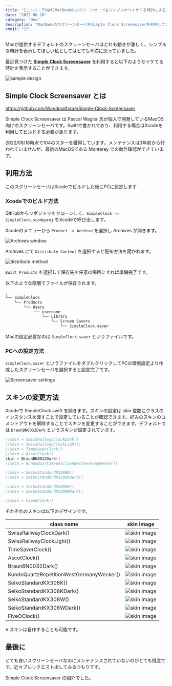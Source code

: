 ```yaml
---
title: "[エンジニア向け]MacBookのスクリーンセーバをシンプルかつイケてる時計にする方法"
date: "2022-06-18"
category: "Dev"
description: "MacBookのスクリーンセーバをSimple Clock Screensaverを利用してカッコよくします。このスクリーンセーバは会社が管理する貸与PCでも設定可能です。"
emoji: "🕒"
---
```


Macが提供するデフォルトのスクリーンセーバはどれも動きが激しく、シンプルな時計を表示してほしい私としてはとても不満に思っていました。

最近見つけた **[Simple Clock Screensaver](https://github.com/Wandmalfarbe/Simple-Clock-Screensaver)** を利用すると以下のようなイケてる時計を表示することができます。

![sample design](./sample-design.png)

## Simple Clock Screensaver とは

https://github.com/Wandmalfarbe/Simple-Clock-Screensaver

Simple Clock Screensaver は Pascal Wagler 氏が個人で開発しているMacOS向けのスクリーンセーバです。Swiftで書かれており、利用する場合はXcodeを利用してビルドする必要があります。

2022/06/18時点で104のスターを獲得しています。メンテナンスは3年前から行われていませんが、最新のMacOSである Monterey での動作確認ができています。

## 利用方法
このスクリーンセーバはXcodeでビルドした後にPCに設定します

### Xcodeでのビルド方法
GitHubからリポジトリをクローンして、`SimpleClock -> SimpleClock.scodeproj` をXcodeで呼び出します。

Xcodeのメニューから `Product -> Archive` を選択し Archives が開きます。

![Archives window](./archives-window.png)

Archives にて `Distribute Content` を選択すると配布方法を聞かれます。

![distribute method](./archives-select-method.png)

`Built Products` を選択して保存先を任意の場所にすれば準備完了です。

以下のような階層でファイルが保存されます。

```bash
.
└── SimpleClock
    └── Products
        └── Users
            └── username
                └── Library
                    └── Screen Savers
                        └── SimpleClock.saver
```

Macの設定必要なのは `SimpleClock.saver` というファイルです。

### PCへの設定方法

`SimpleClock.saver` というファイルをダブルクリックしてPCの環境設定より作成したスクリーンセーバを選択すると設定完了です。

![Screensaver settings](./screensaver-settings.png)

## スキンの変更方法

Xcodeで SimpleClock.swift を開きます。スキンの設定は skin 変数にクラスのインスタンスを渡すことで設定していることが確認できます。好みのスキンのコメントアウトを解除することでスキンを変更することができます。デフォルトでは `BraunBN0032Dark` というスキンが設定されています。

```swift
//skin = SwissRailwayClockDark()
//skin = SwissRailwayClockLight()
//skin = TimeSaverClock()
//skin = AscotClock()
skin = BraunBN0032Dark()
//skin = KundoQuartzRepetitionWestGermanyWecker()

//skin = SeikoStandardKX308K()
//skin = SeikoStandardKX308KDark()

//skin = SeikoStandardKX308W()
//skin = SeikoStandardKX308WDark()

//skin = FiveOClock()
```

それぞれのスキンは以下のデザインです。

| class name                               | skin image                                                         |
| ---------------------------------------- | ------------------------------------------------------------------ |
| SwissRailwayClockDark()                  | ![skin image ](./skins/SwissRailwayClockDark.png)                  |
| SwissRailwayClockLight()                 | ![skin image ](./skins/SwissRailwayClockLight.png)                 |
| TimeSaverClock()                         | ![skin image ](./skins/TimeSaverClock.png)                         |
| AscotClock()                             | ![skin image ](./skins/AscotClock.png)                             |
| BraunBN0032Dark()                        | ![skin image ](./skins/BraunBN0032Dark.png)                        |
| KundoQuartzRepetitionWestGermanyWecker() | ![skin image ](./skins/KundoQuartzRepetitionWestGermanyWecker.png) |
| SeikoStandardKX308K()                    | ![skin image ](./skins/SeikoStandardKX308K.png)                    |
| SeikoStandardKX308KDark()                | ![skin image ](./skins/SeikoStandardKX308KDark.png)                |
| SeikoStandardKX308W()                    | ![skin image ](./skins/SeikoStandardKX308W.png)                    |
| SeikoStandardKX308WDark()                | ![skin image ](./skins/SeikoStandardKX308WDark.png)                |
| FiveOClock()                             | ![skin image ](./skins/FiveOClock.png)                             |

※ スキンは自作することも可能です。

## 最後に

とても良いスクリーンセーバなのにメンテナンスされていないのがとても残念です。近々プルリクエスト出してみるつもりです。

Simple Clock Screensaver の紹介でした。
